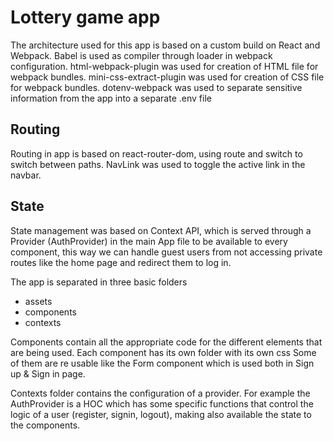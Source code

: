 # Lottery game app

The architecture used for this app is based on a custom build on React and Webpack. 
Babel is used as compiler through loader in webpack configuration.
html-webpack-plugin was used for creation of HTML file for webpack bundles.
mini-css-extract-plugin was used for creation of CSS file for webpack bundles.
dotenv-webpack was used to separate sensitive information from the app into a separate .env file

## Routing

Routing in app is based on react-router-dom, using route and switch to switch between paths.
NavLink was used to toggle the active link in the navbar.

## State

State management was based on Context API, which is served through a Provider (AuthProvider) in the main
App file to be available to every component, this way we can handle guest users from not accessing private
routes like the home page and redirect them to log in.

The app is separated in three basic folders
- assets
- components
- contexts

Components contain all the appropriate code for the different elements that are being used.
Each component has its own folder with its own css
Some of them are re usable like the Form component which is used both in Sign up & Sign in page.

Contexts folder contains the configuration of a provider. For example the AuthProvider is a HOC
which has some specific functions that control the logic of a user (register, signin, logout),
making also available the state to the components.
